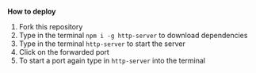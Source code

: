 **How to deploy**
1. Fork this repository
2. Type in the terminal `npm i -g http-server` to download dependencies
3. Type in the terminal  `http-server` to start the server
4. Click on the forwarded port
5. To start a port again type in `http-server` into the terminal
